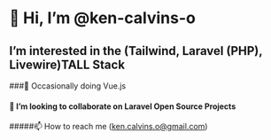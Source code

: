 # 👋 Hi, I’m @ken-calvins-o
## I’m interested in the (Tailwind, Laravel (PHP), Livewire)TALL Stack
###🌱 Occasionally doing Vue.js
#### 💞️ I’m looking to collaborate on Laravel Open Source Projects
#####📫 How to reach me (ken.calvins.o@gmail.com)



<!---
ken-calvins-o/ken-calvins-o is a ✨ special ✨ repository because its `README.md` (this file) appears on your GitHub profile.
You can click the Preview link to take a look at your changes.
--->
